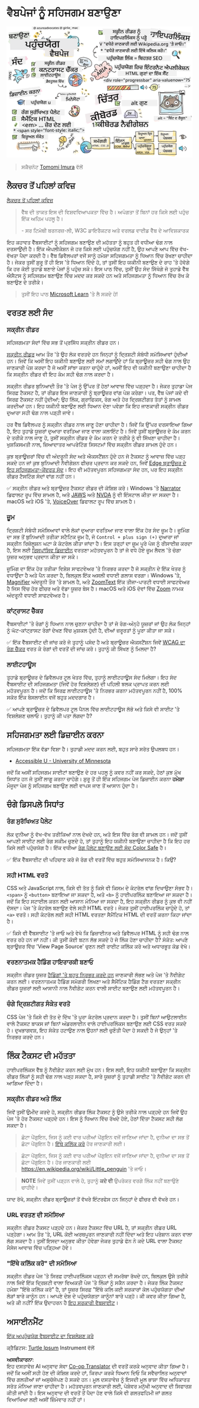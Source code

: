 <!--
CO_OP_TRANSLATOR_METADATA:
{
  "original_hash": "e4cd5b1faed4adab5acf720f82798003",
  "translation_date": "2025-08-25T23:01:26+00:00",
  "source_file": "1-getting-started-lessons/3-accessibility/README.md",
  "language_code": "pa"
}
-->
# ਵੈਬਪੇਜਾਂ ਨੂੰ ਸਹਿਜਗਮ ਬਣਾਉਣਾ

![ਸਹਿਜਗਮਤਾ ਬਾਰੇ ਸਭ ਕੁਝ](../../../../translated_images/webdev101-a11y.8ef3025c858d897a403a1a42c0897c76e11b724d9a8a0c0578dd4316f7507622.pa.png)
> ਸਕੈਚਨੋਟ [Tomomi Imura](https://twitter.com/girlie_mac) ਵੱਲੋਂ

## ਲੈਕਚਰ ਤੋਂ ਪਹਿਲਾਂ ਕਵਿਜ਼
[ਲੈਕਚਰ ਤੋਂ ਪਹਿਲਾਂ ਕਵਿਜ਼](https://ashy-river-0debb7803.1.azurestaticapps.net/quiz/5)

> ਵੈੱਬ ਦੀ ਤਾਕਤ ਇਸ ਦੀ ਵਿਸ਼ਵਵਿਆਪਕਤਾ ਵਿੱਚ ਹੈ। ਅਪੰਗਤਾ ਤੋਂ ਬਿਨਾਂ ਹਰ ਕਿਸੇ ਲਈ ਪਹੁੰਚ ਇੱਕ ਅਹਿਮ ਪਹਲੂ ਹੈ।
>
> \- ਸਰ ਟਿਮੋਥੀ ਬਰਨਰਜ਼-ਲੀ, W3C ਡਾਇਰੈਕਟਰ ਅਤੇ ਵਰਲਡ ਵਾਈਡ ਵੈੱਬ ਦੇ ਆਵਿਸ਼ਕਾਰਕ

ਇਹ ਕਹਾਵਤ ਵੈੱਬਸਾਈਟਾਂ ਨੂੰ ਸਹਿਜਗਮ ਬਣਾਉਣ ਦੀ ਮਹੱਤਤਾ ਨੂੰ ਬਹੁਤ ਹੀ ਵਧੀਆ ਢੰਗ ਨਾਲ ਦਰਸਾਉਂਦੀ ਹੈ। ਇੱਕ ਐਪਲੀਕੇਸ਼ਨ ਜੋ ਹਰ ਕਿਸੇ ਲਈ ਪਹੁੰਚਯੋਗ ਨਹੀਂ ਹੈ, ਉਹ ਆਪਣੇ ਆਪ ਵਿੱਚ ਵੱਖ-ਵੱਖਤਾ ਪੈਦਾ ਕਰਦੀ ਹੈ। ਵੈੱਬ ਡਿਵੈਲਪਰਾਂ ਵਜੋਂ ਸਾਨੂੰ ਹਮੇਸ਼ਾ ਸਹਿਜਗਮਤਾ ਨੂੰ ਧਿਆਨ ਵਿੱਚ ਰੱਖਣਾ ਚਾਹੀਦਾ ਹੈ। ਜੇਕਰ ਤੁਸੀਂ ਸ਼ੁਰੂ ਤੋਂ ਹੀ ਇਸ 'ਤੇ ਧਿਆਨ ਦਿੰਦੇ ਹੋ, ਤਾਂ ਤੁਸੀਂ ਇਹ ਯਕੀਨੀ ਬਣਾਉਣ ਦੇ ਰਾਹ 'ਤੇ ਹੋਵੋਗੇ ਕਿ ਹਰ ਕੋਈ ਤੁਹਾਡੇ ਬਣਾਏ ਪੇਜਾਂ ਨੂੰ ਪਹੁੰਚ ਸਕੇ। ਇਸ ਪਾਠ ਵਿੱਚ, ਤੁਸੀਂ ਉਹ ਸੰਦ ਸਿੱਖੋਗੇ ਜੋ ਤੁਹਾਡੇ ਵੈੱਬ ਐਸੈਟਸ ਨੂੰ ਸਹਿਜਗਮ ਬਣਾਉਣ ਵਿੱਚ ਮਦਦ ਕਰ ਸਕਦੇ ਹਨ ਅਤੇ ਸਹਿਜਗਮਤਾ ਨੂੰ ਧਿਆਨ ਵਿੱਚ ਰੱਖ ਕੇ ਬਣਾਉਣ ਦੇ ਤਰੀਕੇ।

> ਤੁਸੀਂ ਇਹ ਪਾਠ [Microsoft Learn](https://docs.microsoft.com/learn/modules/web-development-101/accessibility/?WT.mc_id=academic-77807-sagibbon) 'ਤੇ ਲੈ ਸਕਦੇ ਹੋ!

## ਵਰਤਣ ਲਈ ਸੰਦ

### ਸਕ੍ਰੀਨ ਰੀਡਰ

ਸਹਿਜਗਮਤਾ ਸੰਦਾਂ ਵਿੱਚ ਸਭ ਤੋਂ ਪ੍ਰਸਿੱਧ ਸਕ੍ਰੀਨ ਰੀਡਰ ਹਨ।

[ਸਕ੍ਰੀਨ ਰੀਡਰ](https://en.wikipedia.org/wiki/Screen_reader) ਆਮ ਤੌਰ 'ਤੇ ਉਹ ਲੋਕ ਵਰਤਦੇ ਹਨ ਜਿਨ੍ਹਾਂ ਨੂੰ ਦ੍ਰਿਸ਼ਟੀ ਸੰਬੰਧੀ ਸਮੱਸਿਆਵਾਂ ਹੁੰਦੀਆਂ ਹਨ। ਜਿਵੇਂ ਕਿ ਅਸੀਂ ਇਹ ਯਕੀਨੀ ਬਣਾਉਣ ਲਈ ਸਮਾਂ ਲਗਾਉਂਦੇ ਹਾਂ ਕਿ ਬ੍ਰਾਊਜ਼ਰ ਸਹੀ ਢੰਗ ਨਾਲ ਉਹ ਜਾਣਕਾਰੀ ਪੇਸ਼ ਕਰਦਾ ਹੈ ਜੋ ਅਸੀਂ ਸਾਂਝਾ ਕਰਨਾ ਚਾਹੁੰਦੇ ਹਾਂ, ਅਸੀਂ ਇਹ ਵੀ ਯਕੀਨੀ ਬਣਾਉਣਾ ਚਾਹੀਦਾ ਹੈ ਕਿ ਸਕ੍ਰੀਨ ਰੀਡਰ ਵੀ ਇਹ ਕੰਮ ਸਹੀ ਢੰਗ ਨਾਲ ਕਰਦਾ ਹੈ।

ਸਕ੍ਰੀਨ ਰੀਡਰ ਬੁਨਿਆਦੀ ਤੌਰ 'ਤੇ ਪੇਜ ਨੂੰ ਉੱਪਰ ਤੋਂ ਹੇਠਾਂ ਆਵਾਜ਼ ਵਿੱਚ ਪੜ੍ਹਦਾ ਹੈ। ਜੇਕਰ ਤੁਹਾਡਾ ਪੇਜ ਸਿਰਫ਼ ਟੈਕਸਟ ਹੈ, ਤਾਂ ਰੀਡਰ ਇਸ ਜਾਣਕਾਰੀ ਨੂੰ ਬ੍ਰਾਊਜ਼ਰ ਵਾਂਗ ਪੇਸ਼ ਕਰੇਗਾ। ਪਰ, ਵੈੱਬ ਪੇਜਾਂ ਕਦੇ ਵੀ ਸਿਰਫ਼ ਟੈਕਸਟ ਨਹੀਂ ਹੁੰਦੀਆਂ; ਉਹ ਲਿੰਕ, ਗ੍ਰਾਫਿਕਸ, ਰੰਗ ਅਤੇ ਹੋਰ ਦ੍ਰਿਸ਼ਟੀਗਤ ਤੱਤਾਂ ਨੂੰ ਸ਼ਾਮਲ ਕਰਦੀਆਂ ਹਨ। ਇਹ ਯਕੀਨੀ ਬਣਾਉਣ ਲਈ ਧਿਆਨ ਦੇਣਾ ਪਵੇਗਾ ਕਿ ਇਹ ਜਾਣਕਾਰੀ ਸਕ੍ਰੀਨ ਰੀਡਰ ਦੁਆਰਾ ਸਹੀ ਢੰਗ ਨਾਲ ਪੜ੍ਹੀ ਜਾਵੇ।

ਹਰ ਵੈੱਬ ਡਿਵੈਲਪਰ ਨੂੰ ਸਕ੍ਰੀਨ ਰੀਡਰ ਨਾਲ ਜਾਣੂ ਹੋਣਾ ਚਾਹੀਦਾ ਹੈ। ਜਿਵੇਂ ਕਿ ਉੱਪਰ ਦਰਸਾਇਆ ਗਿਆ ਹੈ, ਇਹ ਤੁਹਾਡੇ ਯੂਜ਼ਰਾਂ ਦੁਆਰਾ ਵਰਤਿਆ ਜਾਣ ਵਾਲਾ ਕਲਾਇੰਟ ਹੈ। ਜਿਵੇਂ ਤੁਸੀਂ ਬ੍ਰਾਊਜ਼ਰ ਦੇ ਕੰਮ ਕਰਨ ਦੇ ਤਰੀਕੇ ਨਾਲ ਜਾਣੂ ਹੋ, ਤੁਸੀਂ ਸਕ੍ਰੀਨ ਰੀਡਰ ਦੇ ਕੰਮ ਕਰਨ ਦੇ ਤਰੀਕੇ ਨੂੰ ਵੀ ਸਿੱਖਣਾ ਚਾਹੀਦਾ ਹੈ। ਖੁਸ਼ਕਿਸਮਤੀ ਨਾਲ, ਜ਼ਿਆਦਾਤਰ ਆਪਰੇਟਿੰਗ ਸਿਸਟਮਾਂ ਵਿੱਚ ਸਕ੍ਰੀਨ ਰੀਡਰ ਸ਼ਾਮਲ ਹੁੰਦੇ ਹਨ।

ਕੁਝ ਬ੍ਰਾਊਜ਼ਰਾਂ ਵਿੱਚ ਵੀ ਅੰਦਰੂਨੀ ਸੰਦ ਅਤੇ ਐਕਸਟੈਂਸ਼ਨ ਹੁੰਦੇ ਹਨ ਜੋ ਟੈਕਸਟ ਨੂੰ ਆਵਾਜ਼ ਵਿੱਚ ਪੜ੍ਹ ਸਕਦੇ ਹਨ ਜਾਂ ਕੁਝ ਬੁਨਿਆਦੀ ਨੈਵੀਗੇਸ਼ਨ ਫੀਚਰ ਪ੍ਰਦਾਨ ਕਰ ਸਕਦੇ ਹਨ, ਜਿਵੇਂ [Edge ਬ੍ਰਾਊਜ਼ਰ ਦੇ ਇਹ ਸਹਿਜਗਮਤਾ-ਕੇਂਦਰਤ ਸੰਦ](https://support.microsoft.com/help/4000734/microsoft-edge-accessibility-features)। ਇਹ ਵੀ ਮਹੱਤਵਪੂਰਨ ਸਹਿਜਗਮਤਾ ਸੰਦ ਹਨ, ਪਰ ਇਹ ਸਕ੍ਰੀਨ ਰੀਡਰ ਟੈਸਟਿੰਗ ਸੰਦਾਂ ਵਾਂਗ ਨਹੀਂ ਹਨ।

✅ ਸਕ੍ਰੀਨ ਰੀਡਰ ਅਤੇ ਬ੍ਰਾਊਜ਼ਰ ਟੈਕਸਟ ਰੀਡਰ ਦੀ ਕੋਸ਼ਿਸ਼ ਕਰੋ। Windows 'ਤੇ [Narrator](https://support.microsoft.com/windows/complete-guide-to-narrator-e4397a0d-ef4f-b386-d8ae-c172f109bdb1/?WT.mc_id=academic-77807-sagibbon) ਡਿਫਾਲਟ ਰੂਪ ਵਿੱਚ ਸ਼ਾਮਲ ਹੈ, ਅਤੇ [JAWS](https://webaim.org/articles/jaws/) ਅਤੇ [NVDA](https://www.nvaccess.org/about-nvda/) ਨੂੰ ਵੀ ਇੰਸਟਾਲ ਕੀਤਾ ਜਾ ਸਕਦਾ ਹੈ। macOS ਅਤੇ iOS 'ਤੇ, [VoiceOver](https://support.apple.com/guide/voiceover/welcome/10) ਡਿਫਾਲਟ ਰੂਪ ਵਿੱਚ ਸ਼ਾਮਲ ਹੈ।

### ਜ਼ੂਮ

ਦ੍ਰਿਸ਼ਟੀ ਸੰਬੰਧੀ ਸਮੱਸਿਆਵਾਂ ਵਾਲੇ ਲੋਕਾਂ ਦੁਆਰਾ ਵਰਤਿਆ ਜਾਣ ਵਾਲਾ ਇੱਕ ਹੋਰ ਸੰਦ ਜ਼ੂਮ ਹੈ। ਜ਼ੂਮਿੰਗ ਦਾ ਸਭ ਤੋਂ ਬੁਨਿਆਦੀ ਤਰੀਕਾ ਸਟੈਟਿਕ ਜ਼ੂਮ ਹੈ, ਜੋ `Control + plus sign (+)` ਦੁਆਰਾ ਜਾਂ ਸਕ੍ਰੀਨ ਰਿਜ਼ੋਲੂਸ਼ਨ ਘਟਾ ਕੇ ਕੰਟਰੋਲ ਕੀਤਾ ਜਾਂਦਾ ਹੈ। ਇਸ ਤਰ੍ਹਾਂ ਦਾ ਜ਼ੂਮ ਪੂਰੇ ਪੇਜ ਨੂੰ ਰੀਸਾਈਜ਼ ਕਰਦਾ ਹੈ, ਇਸ ਲਈ [ਰਿਸਪਾਂਸਿਵ ਡਿਜ਼ਾਈਨ](https://developer.mozilla.org/docs/Learn/CSS/CSS_layout/Responsive_Design) ਵਰਤਣਾ ਮਹੱਤਵਪੂਰਨ ਹੈ ਤਾਂ ਜੋ ਵਧੇ ਹੋਏ ਜ਼ੂਮ ਲੈਵਲ 'ਤੇ ਚੰਗਾ ਯੂਜ਼ਰ ਅਨੁਭਵ ਪ੍ਰਦਾਨ ਕੀਤਾ ਜਾ ਸਕੇ।

ਜ਼ੂਮਿੰਗ ਦਾ ਇੱਕ ਹੋਰ ਤਰੀਕਾ ਵਿਸ਼ੇਸ਼ ਸਾਫਟਵੇਅਰ 'ਤੇ ਨਿਰਭਰ ਕਰਦਾ ਹੈ ਜੋ ਸਕ੍ਰੀਨ ਦੇ ਇੱਕ ਖੇਤਰ ਨੂੰ ਵਧਾਉਂਦਾ ਹੈ ਅਤੇ ਪੈਨ ਕਰਦਾ ਹੈ, ਬਿਲਕੁਲ ਇੱਕ ਅਸਲੀ ਵਧਾਈ ਗਲਾਸ ਵਰਗਾ। Windows 'ਤੇ, [Magnifier](https://support.microsoft.com/windows/use-magnifier-to-make-things-on-the-screen-easier-to-see-414948ba-8b1c-d3bd-8615-0e5e32204198) ਅੰਦਰੂਨੀ ਤੌਰ 'ਤੇ ਸ਼ਾਮਲ ਹੈ, ਅਤੇ [ZoomText](https://www.freedomscientific.com/training/zoomtext/getting-started/) ਇੱਕ ਤੀਜਾ-ਪਾਰਟੀ ਵਧਾਈ ਸਾਫਟਵੇਅਰ ਹੈ ਜਿਸ ਵਿੱਚ ਹੋਰ ਫੀਚਰ ਅਤੇ ਵੱਡਾ ਯੂਜ਼ਰ ਬੇਸ ਹੈ। macOS ਅਤੇ iOS ਦੋਵਾਂ ਵਿੱਚ [Zoom](https://www.apple.com/accessibility/mac/vision/) ਨਾਮਕ ਅੰਦਰੂਨੀ ਵਧਾਈ ਸਾਫਟਵੇਅਰ ਹੈ।

### ਕਾਂਟ੍ਰਾਸਟ ਚੈੱਕਰ

ਵੈੱਬਸਾਈਟਾਂ 'ਤੇ ਰੰਗਾਂ ਨੂੰ ਧਿਆਨ ਨਾਲ ਚੁਣਨਾ ਚਾਹੀਦਾ ਹੈ ਤਾਂ ਜੋ ਰੰਗ-ਅੰਨ੍ਹੇ ਯੂਜ਼ਰਾਂ ਜਾਂ ਉਹ ਲੋਕ ਜਿਨ੍ਹਾਂ ਨੂੰ ਘੱਟ-ਕਾਂਟ੍ਰਾਸਟ ਰੰਗਾਂ ਦੇਖਣ ਵਿੱਚ ਮੁਸ਼ਕਲ ਹੁੰਦੀ ਹੈ, ਦੀਆਂ ਜ਼ਰੂਰਤਾਂ ਨੂੰ ਪੂਰਾ ਕੀਤਾ ਜਾ ਸਕੇ।

✅ ਇੱਕ ਵੈੱਬਸਾਈਟ ਦੀ ਜਾਂਚ ਕਰੋ ਜੋ ਤੁਹਾਨੂੰ ਪਸੰਦ ਹੈ ਅਤੇ ਬ੍ਰਾਊਜ਼ਰ ਐਕਸਟੈਂਸ਼ਨ ਜਿਵੇਂ [WCAG ਦਾ ਰੰਗ ਚੈੱਕਰ](https://microsoftedge.microsoft.com/addons/detail/wcag-color-contrast-check/idahaggnlnekelhgplklhfpchbfdmkjp?hl=en-US&WT.mc_id=academic-77807-sagibbon) ਵਰਤ ਕੇ ਰੰਗਾਂ ਦੀ ਵਰਤੋਂ ਦੀ ਜਾਂਚ ਕਰੋ। ਤੁਹਾਨੂੰ ਕੀ ਸਿੱਖਣ ਨੂੰ ਮਿਲਦਾ ਹੈ?

### ਲਾਈਟਹਾਊਸ

ਤੁਹਾਡੇ ਬ੍ਰਾਊਜ਼ਰ ਦੇ ਡਿਵੈਲਪਰ ਟੂਲ ਖੇਤਰ ਵਿੱਚ, ਤੁਹਾਨੂੰ ਲਾਈਟਹਾਊਸ ਸੰਦ ਮਿਲੇਗਾ। ਇਹ ਸੰਦ ਵੈੱਬਸਾਈਟ ਦੀ ਸਹਿਜਗਮਤਾ (ਜਿਵੇਂ ਹੋਰ ਵਿਸ਼ਲੇਸ਼ਣ) ਦੀ ਪਹਿਲੀ ਝਲਕ ਪ੍ਰਾਪਤ ਕਰਨ ਲਈ ਮਹੱਤਵਪੂਰਨ ਹੈ। ਜਦੋਂ ਕਿ ਸਿਰਫ਼ ਲਾਈਟਹਾਊਸ 'ਤੇ ਨਿਰਭਰ ਕਰਨਾ ਮਹੱਤਵਪੂਰਨ ਨਹੀਂ ਹੈ, 100% ਸਕੋਰ ਇੱਕ ਬੇਸਲਾਈਨ ਵਜੋਂ ਬਹੁਤ ਮਦਦਗਾਰ ਹੈ।

✅ ਆਪਣੇ ਬ੍ਰਾਊਜ਼ਰ ਦੇ ਡਿਵੈਲਪਰ ਟੂਲ ਪੈਨਲ ਵਿੱਚ ਲਾਈਟਹਾਊਸ ਲੱਭੋ ਅਤੇ ਕਿਸੇ ਵੀ ਸਾਈਟ 'ਤੇ ਵਿਸ਼ਲੇਸ਼ਣ ਚਲਾਓ। ਤੁਹਾਨੂੰ ਕੀ ਪਤਾ ਲੱਗਦਾ ਹੈ?

## ਸਹਿਜਗਮਤਾ ਲਈ ਡਿਜ਼ਾਈਨ ਕਰਨਾ

ਸਹਿਜਗਮਤਾ ਇੱਕ ਵੱਡਾ ਵਿਸ਼ਾ ਹੈ। ਤੁਹਾਡੀ ਮਦਦ ਕਰਨ ਲਈ, ਬਹੁਤ ਸਾਰੇ ਸਰੋਤ ਉਪਲਬਧ ਹਨ।

- [Accessible U - University of Minnesota](https://accessibility.umn.edu/your-role/web-developers)

ਜਦੋਂ ਕਿ ਅਸੀਂ ਸਹਿਜਗਮ ਸਾਈਟਾਂ ਬਣਾਉਣ ਦੇ ਹਰ ਪਹਲੂ ਨੂੰ ਕਵਰ ਨਹੀਂ ਕਰ ਸਕਦੇ, ਹੇਠਾਂ ਕੁਝ ਮੁੱਖ ਸਿਧਾਂਤ ਹਨ ਜੋ ਤੁਸੀਂ ਲਾਗੂ ਕਰਨਾ ਚਾਹੋਗੇ। ਸ਼ੁਰੂ ਤੋਂ ਹੀ ਇੱਕ ਸਹਿਜਗਮ ਪੇਜ ਡਿਜ਼ਾਈਨ ਕਰਨਾ **ਹਮੇਸ਼ਾ** ਮੌਜੂਦਾ ਪੇਜ ਨੂੰ ਸਹਿਜਗਮ ਬਣਾਉਣ ਲਈ ਵਾਪਸ ਜਾਣ ਤੋਂ ਆਸਾਨ ਹੁੰਦਾ ਹੈ।

## ਚੰਗੇ ਡਿਸਪਲੇ ਸਿਧਾਂਤ

### ਰੰਗ ਸੁਰੱਖਿਅਤ ਪੈਲੇਟ

ਲੋਕ ਦੁਨੀਆ ਨੂੰ ਵੱਖ-ਵੱਖ ਤਰੀਕਿਆਂ ਨਾਲ ਦੇਖਦੇ ਹਨ, ਅਤੇ ਇਸ ਵਿੱਚ ਰੰਗ ਵੀ ਸ਼ਾਮਲ ਹਨ। ਜਦੋਂ ਤੁਸੀਂ ਆਪਣੀ ਸਾਈਟ ਲਈ ਰੰਗ ਸਕੀਮ ਚੁਣਦੇ ਹੋ, ਤਾਂ ਤੁਹਾਨੂੰ ਇਹ ਯਕੀਨੀ ਬਣਾਉਣਾ ਚਾਹੀਦਾ ਹੈ ਕਿ ਇਹ ਹਰ ਕਿਸੇ ਲਈ ਪਹੁੰਚਯੋਗ ਹੈ। ਇੱਕ ਵਧੀਆ [ਰੰਗ ਪੈਲੇਟ ਬਣਾਉਣ ਲਈ ਸੰਦ Color Safe](http://colorsafe.co/) ਹੈ।

✅ ਇੱਕ ਵੈੱਬਸਾਈਟ ਦੀ ਪਹਿਚਾਣ ਕਰੋ ਜੋ ਰੰਗ ਦੀ ਵਰਤੋਂ ਵਿੱਚ ਬਹੁਤ ਸਮੱਸਿਆਜਨਕ ਹੈ। ਕਿਉਂ?

### ਸਹੀ HTML ਵਰਤੋ

CSS ਅਤੇ JavaScript ਨਾਲ, ਕਿਸੇ ਵੀ ਤੱਤ ਨੂੰ ਕਿਸੇ ਵੀ ਕਿਸਮ ਦੇ ਕੰਟਰੋਲ ਵਾਂਗ ਦਿਖਾਉਣਾ ਸੰਭਵ ਹੈ। `<span>` ਨੂੰ `<button>` ਬਣਾਇਆ ਜਾ ਸਕਦਾ ਹੈ, ਅਤੇ `<b>` ਨੂੰ ਹਾਈਪਰਲਿੰਕ ਬਣਾਇਆ ਜਾ ਸਕਦਾ ਹੈ। ਜਦੋਂ ਕਿ ਇਹ ਸਟਾਈਲ ਕਰਨ ਲਈ ਆਸਾਨ ਮੰਨਿਆ ਜਾ ਸਕਦਾ ਹੈ, ਇਹ ਸਕ੍ਰੀਨ ਰੀਡਰ ਨੂੰ ਕੁਝ ਵੀ ਨਹੀਂ ਦੱਸਦਾ। ਪੇਜ 'ਤੇ ਕੰਟਰੋਲ ਬਣਾਉਣ ਵੇਲੇ ਸਹੀ HTML ਵਰਤੋ। ਜੇਕਰ ਤੁਸੀਂ ਹਾਈਪਰਲਿੰਕ ਚਾਹੁੰਦੇ ਹੋ, ਤਾਂ `<a>` ਵਰਤੋ। ਸਹੀ ਕੰਟਰੋਲ ਲਈ ਸਹੀ HTML ਵਰਤਣਾ ਸੈਮੈਂਟਿਕ HTML ਦੀ ਵਰਤੋਂ ਕਰਨਾ ਕਿਹਾ ਜਾਂਦਾ ਹੈ।

✅ ਕਿਸੇ ਵੀ ਵੈੱਬਸਾਈਟ 'ਤੇ ਜਾਓ ਅਤੇ ਵੇਖੋ ਕਿ ਡਿਜ਼ਾਈਨਰ ਅਤੇ ਡਿਵੈਲਪਰ HTML ਨੂੰ ਸਹੀ ਢੰਗ ਨਾਲ ਵਰਤ ਰਹੇ ਹਨ ਜਾਂ ਨਹੀਂ। ਕੀ ਤੁਸੀਂ ਕੋਈ ਬਟਨ ਲੱਭ ਸਕਦੇ ਹੋ ਜੋ ਲਿੰਕ ਹੋਣਾ ਚਾਹੀਦਾ ਹੈ? ਸੰਕੇਤ: ਆਪਣੇ ਬ੍ਰਾਊਜ਼ਰ ਵਿੱਚ 'View Page Source' ਚੁਣਨ ਲਈ ਰਾਈਟ ਕਲਿੱਕ ਕਰੋ ਅਤੇ ਅਧਾਰਭੂਤ ਕੋਡ ਵੇਖੋ।

### ਵਰਣਨਾਤਮਕ ਹੈਡਿੰਗ ਹਾਇਰਾਰਕੀ ਬਣਾਓ

ਸਕ੍ਰੀਨ ਰੀਡਰ ਯੂਜ਼ਰ [ਹੈਡਿੰਗਾਂ 'ਤੇ ਬਹੁਤ ਨਿਰਭਰ ਕਰਦੇ ਹਨ](https://webaim.org/projects/screenreadersurvey8/#finding) ਜਾਣਕਾਰੀ ਲੱਭਣ ਅਤੇ ਪੇਜ 'ਤੇ ਨੈਵੀਗੇਟ ਕਰਨ ਲਈ। ਵਰਣਨਾਤਮਕ ਹੈਡਿੰਗ ਸਮੱਗਰੀ ਲਿਖਣਾ ਅਤੇ ਸੈਮੈਂਟਿਕ ਹੈਡਿੰਗ ਟੈਗ ਵਰਤਣਾ ਸਕ੍ਰੀਨ ਰੀਡਰ ਯੂਜ਼ਰਾਂ ਲਈ ਆਸਾਨੀ ਨਾਲ ਨੈਵੀਗੇਟ ਕਰਨ ਵਾਲੀ ਸਾਈਟ ਬਣਾਉਣ ਲਈ ਮਹੱਤਵਪੂਰਨ ਹੈ।

### ਚੰਗੇ ਦ੍ਰਿਸ਼ਟੀਗਤ ਸੰਕੇਤ ਵਰਤੋ

CSS ਪੇਜ 'ਤੇ ਕਿਸੇ ਵੀ ਤੱਤ ਦੇ ਦਿੱਖ 'ਤੇ ਪੂਰਾ ਕੰਟਰੋਲ ਪ੍ਰਦਾਨ ਕਰਦਾ ਹੈ। ਤੁਸੀਂ ਬਿਨਾਂ ਆਉਟਲਾਈਨ ਵਾਲੇ ਟੈਕਸਟ ਬਾਕਸ ਜਾਂ ਬਿਨਾਂ ਅੰਡਰਲਾਈਨ ਵਾਲੇ ਹਾਈਪਰਲਿੰਕਸ ਬਣਾਉਣ ਲਈ CSS ਵਰਤ ਸਕਦੇ ਹੋ। ਦੁਖਭਾਗਵਸ਼, ਇਹ ਸੰਕੇਤ ਹਟਾਉਣ ਨਾਲ ਉਹਨਾਂ ਲਈ ਚੁਣੌਤੀ ਪੈਦਾ ਹੋ ਸਕਦੀ ਹੈ ਜੋ ਉਨ੍ਹਾਂ 'ਤੇ ਨਿਰਭਰ ਕਰਦੇ ਹਨ।

## ਲਿੰਕ ਟੈਕਸਟ ਦੀ ਮਹੱਤਤਾ

ਹਾਈਪਰਲਿੰਕਸ ਵੈੱਬ ਨੂੰ ਨੈਵੀਗੇਟ ਕਰਨ ਲਈ ਮੁੱਖ ਹਨ। ਇਸ ਲਈ, ਇਹ ਯਕੀਨੀ ਬਣਾਉਣਾ ਕਿ ਸਕ੍ਰੀਨ ਰੀਡਰ ਲਿੰਕਾਂ ਨੂੰ ਸਹੀ ਢੰਗ ਨਾਲ ਪੜ੍ਹ ਸਕਦਾ ਹੈ, ਸਾਰੇ ਯੂਜ਼ਰਾਂ ਨੂੰ ਤੁਹਾਡੀ ਸਾਈਟ 'ਤੇ ਨੈਵੀਗੇਟ ਕਰਨ ਦੀ ਆਗਿਆ ਦਿੰਦਾ ਹੈ।

### ਸਕ੍ਰੀਨ ਰੀਡਰ ਅਤੇ ਲਿੰਕ

ਜਿਵੇਂ ਤੁਸੀਂ ਉਮੀਦ ਕਰਦੇ ਹੋ, ਸਕ੍ਰੀਨ ਰੀਡਰ ਲਿੰਕ ਟੈਕਸਟ ਨੂੰ ਉਸੇ ਤਰੀਕੇ ਨਾਲ ਪੜ੍ਹਦੇ ਹਨ ਜਿਵੇਂ ਉਹ ਪੇਜ 'ਤੇ ਹੋਰ ਟੈਕਸਟ ਪੜ੍ਹਦੇ ਹਨ। ਇਸ ਨੂੰ ਧਿਆਨ ਵਿੱਚ ਰੱਖਦੇ ਹੋਏ, ਹੇਠਾਂ ਦਿੱਤਾ ਟੈਕਸਟ ਸਹੀ ਲੱਗ ਸਕਦਾ ਹੈ।

> ਛੋਟਾ ਪੇਂਗੁਇਨ, ਜਿਸ ਨੂੰ ਕਈ ਵਾਰ ਪਰੀਆਂ ਪੇਂਗੁਇਨ ਵਜੋਂ ਜਾਣਿਆ ਜਾਂਦਾ ਹੈ, ਦੁਨੀਆ ਦਾ ਸਭ ਤੋਂ ਛੋਟਾ ਪੇਂਗੁਇਨ ਹੈ। [ਇੱਥੇ ਕਲਿੱਕ ਕਰੋ](https://en.wikipedia.org/wiki/Little_penguin) ਹੋਰ ਜਾਣਕਾਰੀ ਲਈ।

> ਛੋਟਾ ਪੇਂਗੁਇਨ, ਜਿਸ ਨੂੰ ਕਈ ਵਾਰ ਪਰੀਆਂ ਪੇਂਗੁਇਨ ਵਜੋਂ ਜਾਣਿਆ ਜਾਂਦਾ ਹੈ, ਦੁਨੀਆ ਦਾ ਸਭ ਤੋਂ ਛੋਟਾ ਪੇਂਗੁਇਨ ਹੈ। ਹੋਰ ਜਾਣਕਾਰੀ ਲਈ https://en.wikipedia.org/wiki/Little_penguin 'ਤੇ ਜਾਓ।

> **NOTE** ਜਿਵੇਂ ਤੁਸੀਂ ਪੜ੍ਹਨ ਵਾਲੇ ਹੋ, ਤੁਹਾਨੂੰ **ਕਦੇ ਵੀ** ਉਪਰੋਕਤ ਵਰਗੇ ਲਿੰਕ ਨਹੀਂ ਬਣਾਉਣੇ ਚਾਹੀਦੇ।

ਯਾਦ ਰੱਖੋ, ਸਕ੍ਰੀਨ ਰੀਡਰ ਬ੍ਰਾਊਜ਼ਰਾਂ ਤੋਂ ਵੱਖਰੇ ਇੰਟਰਫੇਸ ਹਨ ਜਿਨ੍ਹਾਂ ਦੇ ਫੀਚਰ ਵੀ ਵੱਖਰੇ ਹਨ।

### URL ਵਰਤਣ ਦੀ ਸਮੱਸਿਆ

ਸਕ੍ਰੀਨ ਰੀਡਰ ਟੈਕਸਟ ਪੜ੍ਹਦੇ ਹਨ। ਜੇਕਰ ਟੈਕਸਟ ਵਿੱਚ URL ਹੈ, ਤਾਂ ਸਕ੍ਰੀਨ ਰੀਡਰ URL ਪੜ੍ਹੇਗਾ। ਆਮ ਤੌਰ 'ਤੇ, URL ਕੋਈ ਅਰਥਪੂਰਨ ਜਾਣਕਾਰੀ ਨਹੀਂ ਦਿੰਦਾ ਅਤੇ ਇਹ ਪਰੇਸ਼ਾਨ ਕਰਨ ਵਾਲਾ ਲੱਗ ਸਕਦਾ ਹੈ। ਤੁਸੀਂ ਇਸਦਾ ਅਨੁਭਵ ਕੀਤਾ ਹੋਵੇਗਾ ਜੇਕਰ ਤੁਹਾਡੇ ਫੋਨ ਨੇ ਕਦੇ URL ਵਾਲਾ ਟੈਕਸਟ ਮੈਸੇਜ ਆਵਾਜ਼ ਵਿੱਚ ਪੜ੍ਹਿਆ ਹੋਵੇ।

### "ਇੱਥੇ ਕਲਿੱਕ ਕਰੋ" ਦੀ ਸਮੱਸਿਆ

ਸਕ੍ਰੀਨ ਰੀਡਰ ਪੇਜ 'ਤੇ ਸਿਰਫ਼ ਹਾਈਪਰਲਿੰਕਸ ਪੜ੍ਹਨ ਦੀ ਸਮਰੱਥਾ ਰੱਖਦੇ ਹਨ, ਬਿਲਕੁਲ ਉਸੇ ਤਰੀਕੇ ਨਾਲ ਜਿਵੇਂ ਇੱਕ ਦ੍ਰਿਸ਼ਟੀ ਵਾਲਾ ਵਿਅਕਤੀ ਪੇਜ 'ਤੇ ਲਿੰਕਾਂ ਨੂੰ ਸਕੈਨ ਕਰਦਾ ਹੈ। ਜੇਕਰ ਲਿੰਕ ਟੈਕਸਟ ਹਮੇਸ਼ਾ "ਇੱਥੇ ਕਲਿੱਕ ਕਰੋ" ਹੈ, ਤਾਂ ਯੂਜ਼ਰ ਸਿਰਫ਼ "ਇੱਥੇ ਕਲਿ
ਕਈ ਸਰਕਾਰਾਂ ਕੋਲ ਪਹੁੰਚਯੋਗਤਾ ਦੀਆਂ ਲੋੜਾਂ ਬਾਰੇ ਕਾਨੂੰਨ ਹਨ। ਆਪਣੇ ਦੇਸ਼ ਦੇ ਪਹੁੰਚਯੋਗਤਾ ਕਾਨੂੰਨਾਂ ਬਾਰੇ ਪੜ੍ਹੋ। ਕੀ ਕਵਰ ਕੀਤਾ ਗਿਆ ਹੈ, ਅਤੇ ਕੀ ਨਹੀਂ? ਇੱਕ ਉਦਾਹਰਨ ਹੈ [ਇਹ ਸਰਕਾਰੀ ਵੈਬਸਾਈਟ](https://accessibility.blog.gov.uk/)।

## ਅਸਾਈਨਮੈਂਟ

[ਇੱਕ ਅਪਹੁੰਚਯੋਗ ਵੈਬਸਾਈਟ ਦਾ ਵਿਸ਼ਲੇਸ਼ਣ ਕਰੋ](assignment.md)

ਕ੍ਰੈਡਿਟਸ: [Turtle Ipsum](https://github.com/Instrument/semantic-html-sample) Instrument ਵੱਲੋਂ

**ਅਸਵੀਕਾਰਨਾ**:  
ਇਹ ਦਸਤਾਵੇਜ਼ AI ਅਨੁਵਾਦ ਸੇਵਾ [Co-op Translator](https://github.com/Azure/co-op-translator) ਦੀ ਵਰਤੋਂ ਕਰਕੇ ਅਨੁਵਾਦ ਕੀਤਾ ਗਿਆ ਹੈ। ਜਦੋਂ ਕਿ ਅਸੀਂ ਸਹੀ ਹੋਣ ਦੀ ਕੋਸ਼ਿਸ਼ ਕਰਦੇ ਹਾਂ, ਕਿਰਪਾ ਕਰਕੇ ਧਿਆਨ ਦਿਓ ਕਿ ਸਵੈਚਾਲਿਤ ਅਨੁਵਾਦਾਂ ਵਿੱਚ ਗਲਤੀਆਂ ਜਾਂ ਅਸੁਚੱਜੇਪਣ ਹੋ ਸਕਦੇ ਹਨ। ਮੂਲ ਦਸਤਾਵੇਜ਼ ਨੂੰ ਇਸਦੀ ਮੂਲ ਭਾਸ਼ਾ ਵਿੱਚ ਅਧਿਕਾਰਤ ਸਰੋਤ ਮੰਨਿਆ ਜਾਣਾ ਚਾਹੀਦਾ ਹੈ। ਮਹੱਤਵਪੂਰਨ ਜਾਣਕਾਰੀ ਲਈ, ਪੇਸ਼ੇਵਰ ਮਨੁੱਖੀ ਅਨੁਵਾਦ ਦੀ ਸਿਫਾਰਸ਼ ਕੀਤੀ ਜਾਂਦੀ ਹੈ। ਇਸ ਅਨੁਵਾਦ ਦੀ ਵਰਤੋਂ ਤੋਂ ਪੈਦਾ ਹੋਣ ਵਾਲੇ ਕਿਸੇ ਵੀ ਗਲਤਫਹਿਮੀ ਜਾਂ ਗਲਤ ਵਿਆਖਿਆ ਲਈ ਅਸੀਂ ਜ਼ਿੰਮੇਵਾਰ ਨਹੀਂ ਹਾਂ।